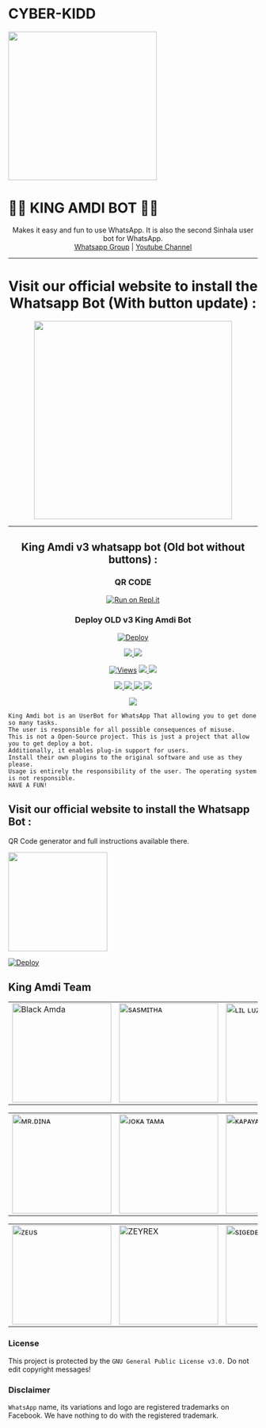 # CYBER-KIDD<div align="center">
  <img src="https://i.ibb.co/r3wmpwr/LOGO.jpg" width="300" height="300">
  <h1>🐯💎 KING AMDI BOT 💎🐯</h1>
</div>
<p align="center">
    Makes it easy and fun to use WhatsApp. It is also the second Sinhala user bot for WhatsApp.
    <br>
        <a href="https://chat.whatsapp.com/FufFv6v1M288le5TopCNMQ">Whatsapp Group</a> |
        <a href="https://www.youtube.com/channel/UCZx8U1EU95-Wn9mH4dn15vQ">Youtube Channel</a>
    <br>
</p>

----
<div align="center">
	<h1>Visit our official website to install the Whatsapp Bot (With button update) :</h1>
	<a href="https://www.amdaniwasa.com">
<img src="https://images.squarespace-cdn.com/content/v1/580515742e69cfedd1fbef58/1525386767826-Z6T2PAXQD6PZJFNGY14U/ke17ZwdGBToddI8pDm48kGzbt7cz3CKX9Rsta-RdWeJZw-zPPgdn4jUwVcJE1ZvWQUxwkmyExglNqGp0IvTJZUJFbgE-7XRK3dMEBRBhUpwXPcCdCfJzTjuw7eD5qoJaUvNnrlJ7-JqE3xnP9OqaaXMr3zNNd3H5Lklmgn1mB80/getbutton.png" width="400"></br></a>
</div>

----
<div align="center">
	<h2>King Amdi v3 whatsapp bot (Old bot without buttons) :</h1>
	
### QR CODE
[![Run on Repl.it](https://repl.it/badge/github/quiec/whatsasena)](https://replit.com/@kidAmda/King-Amdi-QR-Code)

### Deploy OLD v3 King Amdi Bot
[![Deploy](https://www.herokucdn.com/deploy/button.svg)](https://github.com/KidAmda/KingAmdi-v3)
</div

----

<p align="center">
  <a href="httsp://github.com/KINGAMDA/Bot">
    <img src="https://img.shields.io/docker/pulls/kidamda/kingamdi?style=flat-square&label=Docker+Pulls">
  </a>
  <a href="https://github.com/KidAmda/KingAmdi">
    <img src="https://img.shields.io/docker/image-size/kidamda/kingamdi?style=flat-square&logo=github&label=Image Size">
    
  </a>
</p>

<p align="center">

  <a href="https://github.com/KidAmda/KingAmdi">
    <img src="https://hits.seeyoufarm.com/api/count/incr/badge.svg?url=https%3A%2F%2Fgithub.com%2FKidAmda%2FKingAmdi&count_bg=%2379C83D&title_bg=%23555555&icon=gitpod.svg&icon_color=%23E7E7E7&title=Views&edge_flat=false" alt="Views"/></a>
  
  </a>
  <a href="https://github.com/KidAmda/KingAmdi/fork">
    <img src="https://img.shields.io/github/forks/KidAmda/Kingmdi?label=Fork&style=social">
    
  </a>
  <a href="https://github.com/KidAmda/KingAmdi/stargazers">
    <img src="https://img.shields.io/github/stars/KidAmda/KingAmdi?style=social">
  </a>
</p>

<p align="center">
  <a href="httsp://github.com/KidAmda/KingAmdi">
    <img src="https://img.shields.io/github/repo-size/KidAmda/KingAmdi?color=purple&label=Repo%20Size&style=plastic">

  </a>
  <a href="httsp://github.com/KidAmda/KingAmdi">
    <img src="https://img.shields.io/github/license/KidAmda/KingAmdi?color=green&label=License&style=plastic">

  </a>
  <a href="httsp://github.com/Kingmda/KingAmdi">
    <img src="https://img.shields.io/github/languages/top/KidAmda/KingAmdi?color=green&label=Javascript&style=plastic">

  </a>
  <a href="httsp://github.com/BlackAmda/QueenAmdi">
    <img src="https://img.shields.io/static/v1?label=Author&message=Kid%20Amda&color=green&style=plastic">

  </a>
  </p>
 <p align="center">
  <a href="https://wa.me/7638196983">
    <img src="https://img.shields.io/badge/Contact%20Me%20On%20Whatsapp-King%20Amdi%20Bot-green&style=plastic">
  </a>
</p>
 
```
King Amdi bot is an UserBot for WhatsApp That allowing you to get done so many tasks.
The user is responsible for all possible consequences of misuse.
This is not a Open-Source project. This is just a project that allow you to get deploy a bot.
Additionally, it enables plug-in support for users.
Install their own plugins to the original software and use as they please.
Usage is entirely the responsibility of the user. The operating system is not responsible.
HAVE A FUN!
```

## Visit our official website to install the Whatsapp Bot :
QR Code generator and full instructions available there.
<div>
	<a href="https://www.kidamdasa.com">
<img src="https://i.ibb.co/dr27VyW/59060c190cbeef0acff9a657.png" width="200"></br></a>
</div>

[![Deploy](https://www.herokucdn.com/deploy/button.svg)](https://heroku.com/deploy?template=https://github.com/KidAmda/Kingmdi)
## King Amdi Team

<table>
										<tbody>
											<tr>
												<td><a href="httsp://github.com/BlackAmda/"><img src="https://i.ibb.co/r7vZVqw/1-Amda.jpg" width="200" height="200" alt="Black Amda"></a></td>
												<td><a href="https://www.instagram.com/sinhalaya_official_/"><img src="https://i.ibb.co/tsFBnbx/2-Sasmitha.jpg" width="200" height="200" alt="sᴀsᴍɪᴛʜᴀ"></a></td>
												<td><a href="https://www.instagram.com/saji_x.x_4/"><img src="https://i.ibb.co/6FZsnvQ/3-Sajiya.jpg" width="200" height="200" alt="ʟɪʟ ʟᴜᴢɪ"></a></td>
											</tr>
										</tbody>
									</table>
                  <table>
										<tbody>
											<tr>
												<td><a href="https://dinaaofficial.github.io/dina-official/"><img src="https://i.ibb.co/rvYYcVD/4-Dina.jpg" width="200" height="200" alt="ᴍʀ.ᴅɪɴᴀ"></a></td>
												<td><a href="https://www.youtube.com/channel/UCZx8U1EU95-Wn9mH4dn15vQ"><img src="https://i.ibb.co/HzfN8pD/5-Joka.jpg" width="200" height="200" alt="ᴊᴏᴋᴀ ᴛᴀᴍᴀ"></a></td>
                        <td><a href="httsp://github.com/KidAmda/"><img src="https://i.ibb.co/bj4LqJh/6-Kapaya.jpg" width="200" height="200" alt="ᴋᴀᴘᴀʏᴀ"></a></td>
											</tr>
									</table>
                  <table>
										<tbody>
											<tr>
												<td><a href="https://www.thinknfree.com/"><img src="https://i.ibb.co/2kHWJBD/7-Zeus.jpg" width="200" height="200" alt="ᴢᴇᴜs"></a></td>
												<td><a href="httsp://github.com/KidAmda/"><img src="https://i.ibb.co/x3MjnWn/8-Pancha.jpg" width="200" height="200" alt="ZEYREX"></a></td>
												<td><a href="httsp://github.com/KidAmda/"><img src="https://i.ibb.co/ySvhR4J/9-Saiko.jpg" width="200" height="200" alt="sɪɢᴇᴅᴇʀɪᴇɴ"></a></td>
											</tr>
										</tbody>
									</table>

### License
This project is protected by the `GNU General Public License v3.0.`
Do not edit copyright messages!

### Disclaimer
`WhatsApp` name, its variations and logo are registered trademarks on Facebook. We have nothing to do with the registered trademark.
